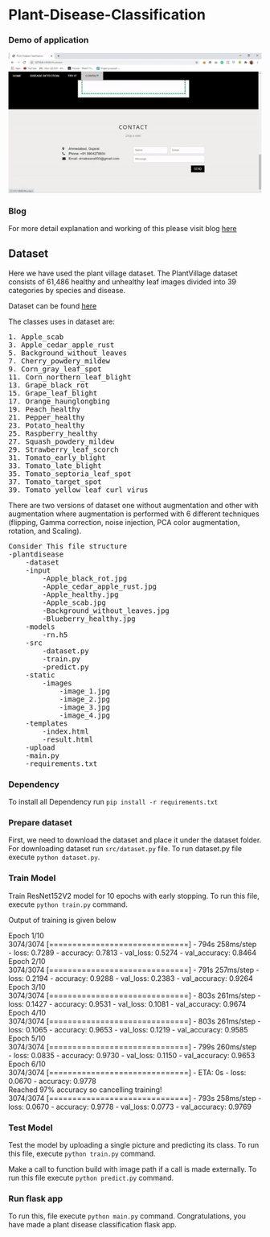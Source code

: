 # Plant-Disease-Classification

### Demo of application
<img src="static/images/plantdisease.gif">

### Blog
For more detail explanation and working of this please visit blog [here](https://dhruvmakwana.github.io/2020-07-03/Plant-Disease-Classification)

## Dataset
Here we have used the plant village dataset. The PlantVillage dataset consists of 61,486 healthy and unhealthy leaf images divided into 39 categories by species and disease.

Dataset can be found [here](https://data.mendeley.com/datasets/tywbtsjrjv/1)

The classes uses in dataset are:
<pre>
1. Apple_scab                                                     2. Apple_black_rot
3. Apple_cedar_apple_rust                                         4. Apple_healthy
5. Background_without_leaves                                      6. Blueberry_healthy
7. Cherry_powdery_mildew                                          8. Cherry_healthy
9. Corn_gray_leaf_spot                                            10. Corn_common_rust
11. Corn_northern_leaf_blight                                     12. Corn_healthy
13. Grape_black_rot                                               14. Grape_black_measles
15. Grape_leaf_blight                                             16. Grape_healthy
17. Orange_haunglongbing                                          18. Peach_bacterial_spot
19. Peach_healthy                                                 20. Pepper_bacterial_spot
21. Pepper_healthy                                                22. Potato_early_blight
23. Potato_healthy                                                24. Potato_late_blight
25. Raspberry_healthy                                             26. Soybean_healthy
27. Squash_powdery_mildew                                         28. Strawberry_healthy
29. Strawberry_leaf_scorch                                        30. Tomato_bacterial_spot
31. Tomato_early_blight                                           32. Tomato_healthy
33. Tomato_late_blight                                            34. Tomato_leaf_mold
35. Tomato_septoria_leaf_spot                                     36. Tomato_spider_mites_two-spotted_spider_mite
37. Tomato_target_spot                                            38. Tomato_mosaic_virus
39. Tomato_yellow_leaf_curl_virus
</pre>

There are two versions of dataset one without augmentation and other with augmentation where augmentation is performed with 6 different techniques (flipping, Gamma correction, noise injection, PCA color augmentation, rotation, and Scaling).

<pre>
Consider This file structure
-plantdisease
	-dataset
	-input
		-Apple_black_rot.jpg
		-Apple_cedar_apple_rust.jpg
		-Apple_healthy.jpg
		-Apple_scab.jpg
		-Background_without_leaves.jpg
		-Blueberry_healthy.jpg
	-models
		-rn.h5
	-src
		-dataset.py
		-train.py
		-predict.py
	-static
		-images
			-image_1.jpg
			-image_2.jpg
			-image_3.jpg
			-image_4.jpg
	-templates
		-index.html
		-result.html
	-upload
	-main.py
	-requirements.txt
</pre>

### Dependency

To install all Dependency run `pip install -r requirements.txt` 

### Prepare dataset

First, we need to download the dataset and place it under the dataset folder. For downloading dataset run `src/dataset.py` file. To run dataset.py file execute `python dataset.py`.

### Train Model

Train ResNet152V2 model for 10 epochs with early stopping. To run this file, execute `python train.py` command.

Output of training is given below
  
  Epoch 1/10<br>
	3074/3074 [==============================] - 794s 258ms/step - loss: 0.7289 - accuracy: 0.7813 - val_loss: 0.5274 - val_accuracy: 0.8464<br>
	Epoch 2/10<br>
	3074/3074 [==============================] - 791s 257ms/step - loss: 0.2194 - accuracy: 0.9288 - val_loss: 0.2383 - val_accuracy: 0.9264<br>
	Epoch 3/10<br>
	3074/3074 [==============================] - 803s 261ms/step - loss: 0.1427 - accuracy: 0.9531 - val_loss: 0.1081 - val_accuracy: 0.9674<br>
	Epoch 4/10<br>
	3074/3074 [==============================] - 803s 261ms/step - loss: 0.1065 - accuracy: 0.9653 - val_loss: 0.1219 - val_accuracy: 0.9585<br>
	Epoch 5/10<br>
	3074/3074 [==============================] - 799s 260ms/step - loss: 0.0835 - accuracy: 0.9730 - val_loss: 0.1150 - val_accuracy: 0.9653<br>
	Epoch 6/10<br>
	3074/3074 [==============================] - ETA: 0s - loss: 0.0670 - accuracy: 0.9778<br>
	Reached 97% accuracy so cancelling training!<br>
	3074/3074 [==============================] - 793s 258ms/step - loss: 0.0670 - accuracy: 0.9778 - val_loss: 0.0773 - val_accuracy: 0.9769<br>

### Test Model

Test the model by uploading a single picture and predicting its class. To run this file, execute `python train.py` command.

Make a call to function build with image path if a call is made externally. To run this file execute `python predict.py` command.

### Run flask app

To run this, file execute `python main.py` command. Congratulations, you have made a plant disease classification flask app.
